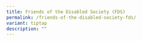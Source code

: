 ```yaml
---
title: Friends of the Disabled Society (FDS)
permalink: /friends-of-the-disabled-society-fds/
variant: tiptap
description: ""
---
```

<p></p>
